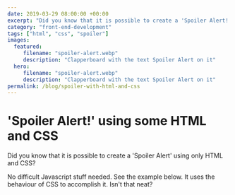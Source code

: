 ```yaml
---
date: 2019-03-29 08:00:00 +00:00
excerpt: "Did you know that it is possible to create a 'Spoiler Alert!' using only HTML and CSS? I'll show how."
category: "front-end-development"
tags: ["html", "css", "spoiler"]
images:
  featured:
     filename: "spoiler-alert.webp"
     description: "Clapperboard with the text Spoiler Alert on it"
  hero:
     filename: "spoiler-alert.webp"
     description: "Clapperboard with the text Spoiler Alert on it"
permalink: /blog/spoiler-with-html-and-css
---
```


# 'Spoiler Alert!' using some HTML and CSS

Did you know that it is possible to create a 'Spoiler Alert' using only HTML and CSS?

No difficult Javascript stuff needed. See the example below. It uses the behaviour of CSS to accomplish it. Isn't that neat? 

 <ClientOnly><script src="https://jsfiddle.net/ellipticcurv3/pLa5z347/embed/html,css,result/"></script></ClientOnly>
